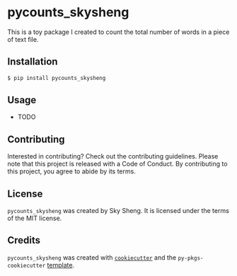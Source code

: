 # pycounts_skysheng

This is a toy package I created to count the total number of words in a piece of text file.

## Installation

```bash
$ pip install pycounts_skysheng
```

## Usage

- TODO

## Contributing

Interested in contributing? Check out the contributing guidelines. Please note that this project is released with a Code of Conduct. By contributing to this project, you agree to abide by its terms.

## License

`pycounts_skysheng` was created by Sky Sheng. It is licensed under the terms of the MIT license.

## Credits

`pycounts_skysheng` was created with [`cookiecutter`](https://cookiecutter.readthedocs.io/en/latest/) and the `py-pkgs-cookiecutter` [template](https://github.com/py-pkgs/py-pkgs-cookiecutter).
